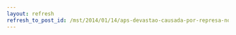 ```yaml
---
layout: refresh
refresh_to_post_id: /mst/2014/01/14/aps-devastao-causada-por-represa-no-ne-famlias-so-reassentadas
---
```

